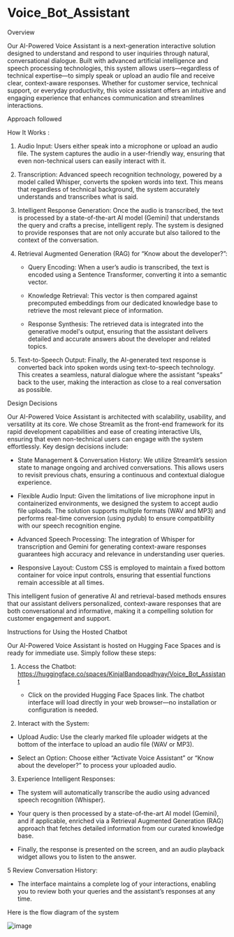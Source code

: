 # Voice_Bot_Assistant
Overview

Our AI-Powered Voice Assistant is a next-generation interactive solution designed to understand and respond to user inquiries through natural, conversational dialogue. Built with advanced artificial intelligence and speech processing technologies, this system allows users—regardless of technical expertise—to simply speak or upload an audio file and receive clear, context-aware responses. Whether for customer service, technical support, or everyday productivity, this voice assistant offers an intuitive and engaging experience that enhances communication and streamlines interactions.

Approach followed

How It Works :

1. Audio Input:
   Users either speak into a microphone or upload an audio file. The system captures the audio in a user-friendly way, ensuring that even non-technical users can 
   easily interact with it.
2. Transcription:
   Advanced speech recognition technology, powered by a model called Whisper, converts the spoken words into text. This means that regardless of technical 
   background, the system accurately understands and transcribes what is said.
3. Intelligent Response Generation:
   Once the audio is transcribed, the text is processed by a state-of-the-art AI model (Gemini) that understands the query and crafts a precise, intelligent reply. 
   The system is designed to provide responses that are not only accurate but also tailored to the context of the conversation.
4. Retrieval Augmented Generation (RAG) for “Know about the developer?”:

   * Query Encoding: When a user’s audio is transcribed, the text is encoded using a Sentence Transformer, converting it into a semantic vector.

   * Knowledge Retrieval: This vector is then compared against precomputed embeddings from our dedicated knowledge base to retrieve the most relevant piece of 
     information.

   * Response Synthesis: The retrieved data is integrated into the generative model's output, ensuring that the assistant delivers detailed and accurate answers 
     about the developer and related topics.
5. Text-to-Speech Output:
   Finally, the AI-generated text response is converted back into spoken words using text-to-speech technology. This creates a seamless, natural dialogue where the 
   assistant “speaks” back to the user, making the interaction as close to a real conversation as possible.
   
Design Decisions

Our AI-Powered Voice Assistant is architected with scalability, usability, and versatility at its core. We chose Streamlit as the front-end framework for its rapid development capabilities and ease of creating interactive UIs, ensuring that even non-technical users can engage with the system effortlessly. Key design decisions include:

* State Management & Conversation History: We utilize Streamlit’s session state to manage ongoing and archived conversations. This allows users to revisit previous 
  chats, ensuring a continuous and contextual dialogue experience.

* Flexible Audio Input: Given the limitations of live microphone input in containerized environments, we designed the system to accept audio file uploads. The 
  solution supports multiple formats (WAV and MP3) and performs real-time conversion (using pydub) to ensure compatibility with our speech recognition engine.

* Advanced Speech Processing: The integration of Whisper for transcription and Gemini for generating context-aware responses guarantees high accuracy and relevance 
  in understanding user queries.

* Responsive Layout: Custom CSS is employed to maintain a fixed bottom container for voice input controls, ensuring that essential functions remain accessible at 
 all times.

This intelligent fusion of generative AI and retrieval-based methods ensures that our assistant delivers personalized, context-aware responses that are both conversational and informative, making it a compelling solution for customer engagement and support.

Instructions for Using the Hosted Chatbot

Our AI-Powered Voice Assistant is hosted on Hugging Face Spaces and is ready for immediate use. Simply follow these steps:

1. Access the Chatbot: https://huggingface.co/spaces/KinjalBandopadhyay/Voice_Bot_Assistant
   * Click on the provided Hugging Face Spaces link. The chatbot interface will load directly in your web browser—no installation or configuration is needed.

2. Interact with the System:

  * Upload Audio: Use the clearly marked file uploader widgets at the bottom of the interface to upload an audio file (WAV or MP3).

  * Select an Option: Choose either “Activate Voice Assistant” or “Know about the developer?” to process your uploaded audio.

3. Experience Intelligent Responses:

  * The system will automatically transcribe the audio using advanced speech recognition (Whisper).

  * Your query is then processed by a state-of-the-art AI model (Gemini), and if applicable, enriched via a Retrieval Augmented Generation (RAG) approach that 
    fetches detailed information from our curated knowledge base.

  * Finally, the response is presented on the screen, and an audio playback widget allows you to listen to the answer.

5 Review Conversation History:
  * The interface maintains a complete log of your interactions, enabling you to review both your queries and the assistant’s responses at any time.

Here is the flow diagram of the system

![image](https://github.com/user-attachments/assets/e048ecad-8472-4075-bab8-4663653cee19)

